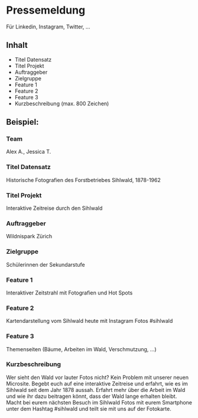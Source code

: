 # Pressemeldung
Für Linkedin, Instagram, Twitter, …

## Inhalt

- Titel Datensatz
- Titel Projekt
- Auftraggeber
- Zielgruppe
- Feature 1
- Feature 2
- Feature 3
- Kurzbeschreibung (max. 800 Zeichen)

## Beispiel:

### Team
Alex A., Jessica T.

### Titel Datensatz
Historische Fotografien des Forstbetriebes Sihlwald, 1878-1962

### Titel Projekt
Interaktive Zeitreise durch den Sihlwald

### Auftraggeber 
Wildnispark Zürich

### Zielgruppe
Schülerinnen der Sekundarstufe

### Feature 1
Interaktiver Zeitstrahl mit Fotografien und Hot Spots

### Feature 2 
Kartendarstellung vom Sihlwald heute mit Instagram Fotos #sihlwald

### Feature 3
Themenseiten (Bäume, Arbeiten im Wald, Verschmutzung, …)

### Kurzbeschreibung
Wer sieht den Wald vor lauter Fotos nicht? Kein Problem mit unserer neuen Microsite. Begebt euch auf eine interaktive Zeitreise und erfahrt, wie es im Sihlwald seit dem Jahr 1878 aussah. Erfahrt mehr über die Arbeit im Wald und wie ihr dazu beitragen könnt, dass der Wald lange erhalten bleibt. Macht bei eurem nächsten Besuch im Sihlwald Fotos mit eurem Smartphone unter dem Hashtag #sihlwald und teilt sie mit uns auf der Fotokarte.

